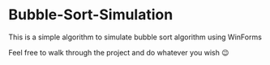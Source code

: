 # Bubble-Sort-Simulation

This is a simple algorithm to simulate bubble sort algorithm using WinForms

Feel free to walk through the project and do whatever you wish 😉
